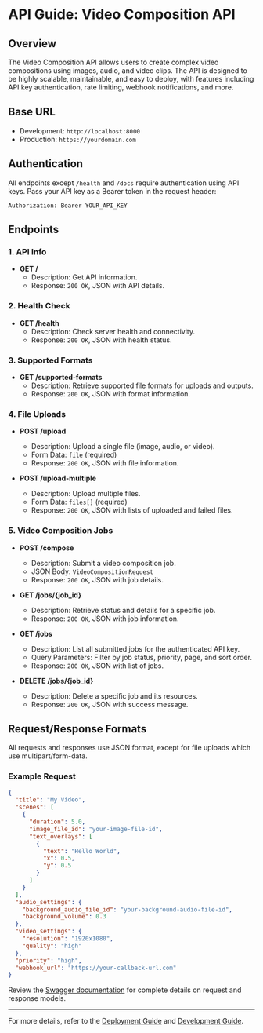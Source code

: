 ﻿# API Guide: Video Composition API

## Overview
The Video Composition API allows users to create complex video compositions using images, audio, and video clips. The API is designed to be highly scalable, maintainable, and easy to deploy, with features including API key authentication, rate limiting, webhook notifications, and more.

## Base URL
- Development: `http://localhost:8000`
- Production: `https://yourdomain.com`

## Authentication
All endpoints except `/health` and `/docs` require authentication using API keys. Pass your API key as a Bearer token in the request header:

```
Authorization: Bearer YOUR_API_KEY
```

## Endpoints

### 1. API Info
- **GET /**
  - Description: Get API information.
  - Response: `200 OK`, JSON with API details.

### 2. Health Check
- **GET /health**
  - Description: Check server health and connectivity.
  - Response: `200 OK`, JSON with health status.

### 3. Supported Formats
- **GET /supported-formats**
  - Description: Retrieve supported file formats for uploads and outputs.
  - Response: `200 OK`, JSON with format information.

### 4. File Uploads
- **POST /upload**
  - Description: Upload a single file (image, audio, or video).
  - Form Data: `file` (required)
  - Response: `200 OK`, JSON with file information.

- **POST /upload-multiple**
  - Description: Upload multiple files.
  - Form Data: `files[]` (required)
  - Response: `200 OK`, JSON with lists of uploaded and failed files.

### 5. Video Composition Jobs
- **POST /compose**
  - Description: Submit a video composition job.
  - JSON Body: `VideoCompositionRequest`
  - Response: `200 OK`, JSON with job details.

- **GET /jobs/{job_id}**
  - Description: Retrieve status and details for a specific job.
  - Response: `200 OK`, JSON with job information.

- **GET /jobs**
  - Description: List all submitted jobs for the authenticated API key.
  - Query Parameters: Filter by job status, priority, page, and sort order.
  - Response: `200 OK`, JSON with list of jobs.

- **DELETE /jobs/{job_id}**
  - Description: Delete a specific job and its resources.
  - Response: `200 OK`, JSON with success message.

## Request/Response Formats
All requests and responses use JSON format, except for file uploads which use multipart/form-data.

### Example Request
```json
{
  "title": "My Video",
  "scenes": [
    {
      "duration": 5.0,
      "image_file_id": "your-image-file-id",
      "text_overlays": [
        {
          "text": "Hello World",
          "x": 0.5,
          "y": 0.5
        }
      ]
    }
  ],
  "audio_settings": {
    "background_audio_file_id": "your-background-audio-file-id",
    "background_volume": 0.3
  },
  "video_settings": {
    "resolution": "1920x1080",
    "quality": "high"
  },
  "priority": "high",
  "webhook_url": "https://your-callback-url.com"
}
```

Review the [Swagger documentation](../swagger.json) for complete details on request and response models.

---

For more details, refer to the [Deployment Guide](./DEPLOYMENT_GUIDE.md) and [Development Guide](./DEVELOPMENT_GUIDE.md).
